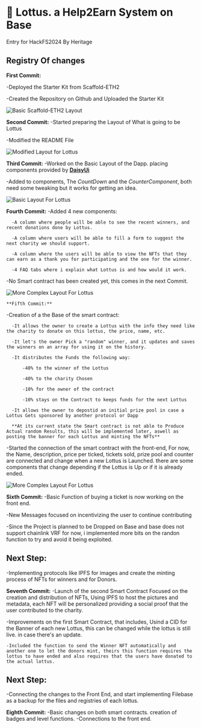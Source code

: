 # 🪷 Lottus. a Help2Earn System on Base
Entry for HackFS2024 By Heritage

## Registry Of changes

**First Commit:** 

  -Deployed the Starter Kit from Scaffold-ETH2 

  -Created the Repository on Github and Uploaded the Starter Kit

  ![Basic Scaffold-ETH2 Layout](https://github.com/scaffold-eth/scaffold-eth-2/assets/55535804/b237af0c-5027-4849-a5c1-2e31495cccb1)

**Second Commit:** 
  -Started preparing the Layout of What is going to be Lottus

  -Modified the README File

  ![Modified Layout for Lottus](https://firebasestorage.googleapis.com/v0/b/heartventure-18dee.appspot.com/o/Lottus%2Fimagen_2024-05-17_134807331.png?alt=media&token=6c51cf2e-b131-47f0-97dc-9dd3393441e2)

**Third Commit:** 
  -Worked on the Basic Layout of the Dapp. placing components provided by [**DaisyUi**](https://daisyui.com)

  -Added to components, The *CountDown* and the *CounterComponent*, both need some tweaking but it works for getting an idea. 

   ![Basic Layout For Lottus](https://firebasestorage.googleapis.com/v0/b/heartventure-18dee.appspot.com/o/Lottus%2Fimagen_2024-05-17_173746413.png?alt=media&token=237f79c8-847d-42aa-94de-54ada4485d01)

 **Fourth Commit:** 
  -Added 4 new components: 

      -A column where people will be able to see the recent winners, and recent donations done by Lottus.

      -A column where users will be able to fill a form to suggest the next charity we should support.

      -A column where the users will be able to view the NFTs that they can earn as a thank you for participating and the one for the winner.

      -4 FAQ tabs where i explain what Lottus is and how would it work. 

  -No Smart contract has been created yet, this comes in the next Commit. 

   ![More Complex Layout For Lottus](https://firebasestorage.googleapis.com/v0/b/heartventure-18dee.appspot.com/o/Lottus%2Fimagen_2024-05-17_193147892.png?alt=media&token=67670985-0450-4256-a216-958e8a1f82ae)

    **Fifth Commit:** 
  -Creation of a the Base of the smart contract: 

      -It allows the owner to create a Lottus with the info they need like the charity to donate on this lottus, the price, name, etc.

      -It let's the owner Pick a "random" winner, and it updates and saves the winners on an array for using it on the history.

      -It distributes the Funds the following way: 

          -40% to the winner of the Lottus

          -40% to the charity Chosen

          -10% for the owner of the contract

          -10% stays on the Contract to keeps funds for the next Lottus

      -It allows the owner to depostid an initial prize pool in case a Lottus Gets sponsored by another protocol or Dapp

      **At its current state the Smart contract is not able to Produce Actual random Results, this will be implemented later, aswell as posting the banner for each Lottus and minting the NFTs**

  -Started the connection of the smart contract with the front-end, For now, the Name, description, price per ticked, tickets sold, prize pool and counter are connected and change when a new Lottus is Launched. there are some components that change depending if the Lottus is Up or if it is already ended.

 

   ![More Complex Layout For Lottus](https://firebasestorage.googleapis.com/v0/b/heartventure-18dee.appspot.com/o/Lottus%2Fimagen_2024-05-18_003107203.png?alt=media&token=8dd8ba8b-27cc-44de-9a32-b5d8c82b9da5)


   **Sixth Commit:** 
  -Basic Function of buying a ticket is now working on the front end. 

  -New Messages focused on incentivizing the user to continue contributing

  -Since the Project is planned to be Dropped on Base and base does not support chainlink VRF for now, i implemented more bits on the randon function to try and avoid it being exploited.

 ## Next Step: 

 -Implementing protocols like IPFS for images and create the minting process of NFTs for winners and for Donors. 

  **Seventh Commit:** 
  -Launch of the second Smart Contract Focused on the creation and distribution of NFTs, Using IPFS to host the pictures and metadata, each NFT will be personalized providing a social proof that the user contributed to the charity.

  -Improvements on the first Smart Contract, that includes, Usind a CID for the Banner of each new Lottus, this can be changed while the lottus is still live. in case there's an update.

    -Included the function to send the Winner NFT automatically and another one to let the donors mint, theirs this function requires the lottus to have ended and also requires that the users have donated to the actual lottus.


 ## Next Step: 

 -Connecting the changes to the Front End, and start implementing Filebase as a backup for the files and registries of each lottus. 

   **Eighth Commit:** 
  -Basic changes on both smart contracts. creation of badges and level functions. 
  -Connections to the front end. 
